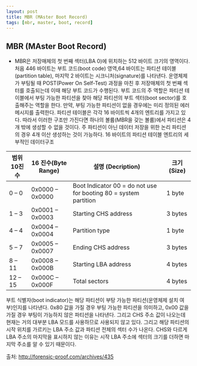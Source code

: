 ```yaml
---
layout: post
title: MBR (MAster Boot Record)
tags: [mbr, master, boot, record]
---
```


## MBR (MAster Boot Record)
- MBR은 저장매체의 첫 번째 섹터(LBA 0)에 위치하는 512 바이트 크기의 영역이다. 처음 446 바이트는 부트 코드(boot code) 영역,64 바이트는 파티션 테이블(partition table), 마지막 2 바이트는 시크니처(signature)를 나타낸다.
운영체제가 부팅될 때 POST(Power On Self-Test) 과정을 마친 후 저장매체의 첫 번째 섹터를 호출되는데 이때 해당 부트 코드가 수행된다. 부트 코드의 주 역할은 파티션 테이블에서 부팅 가능한 파티션을 찾아 해당 파티션의 부트 섹터(boot sector)를 호출해주는 역할을 한다. 만약, 부팅 가능한 파티션이 없을 경우에는 미리 정의된 에러 메시지를 출력한다.
파티션 테이블은 각각 16 바이트씩 4개의 엔트리를 가지고 있다. 따라서 이러한 구조만 가진다면 하나의 볼륨(MBR을 갖는 볼륨)에서 파티션은 4개 밖에 생성할 수 없을 것이다. 주 파티션이 아닌 데이터 저장을 위한 논리 파티션의 경우 4개 이산 생성하는 것이 가능하다.
16 바이트의 파티션 테이블 엔트리의 세부적인 데이터구조
  
  
범위 10진수 | 16 진수(Byte Range)	| 설명 (Decription)	| 크기 (Size)
-----------|---------------------|-------------------|------------
 0 – 0	| 0x0000 – 0x0000 | Boot Indicator 00 = do not use for booting 80 = system partition | 1 byte
 1 – 3	| 0x0001 – 0x0003	| Starting CHS address	| 3 bytes
 4 – 4	| 0x0004 – 0x0004	| Partition type	| 1 byte
 5 – 7	| 0x0005 – 0x0007	| Ending CHS address	| 3 bytes
 8 – 11	| 0x0008 – 0x000B	| Starting LBA address	| 4 bytes
 12 – 15|	0x000C – 0x000F	| Total sectors	| 4 bytes

부트 식별자(boot indicator)는 해당 파티션이 부탕 가능한 파티션(운영체제 설치 여부)인지를 나타낸다. 0x80 값을 가질 경우 부팅 가능한 파티션을 의미하고, 0x00 값을 가질 경우 부팅이 가능하지 않은 파티션을 나타낸다. 그리고 CHS 주소 값이 나오는데 현재는 거의 대부분 LBA 모드를 사용하므로 사용되지 않고 있다. 그리고 해당 파티션의 시작 위치를 가르키는 LBA 주소 값과 파티션 전체의 섹터 수가 나온다. CHS와 다르게 LBA 주소의 마지막을 표시하지 않는 이유는 시작 LBA 주소에 섹터의 크기를 더하면  마지막 주소를 알 수 있기 때문이다.

출처: http://forensic-proof.com/archives/435
